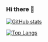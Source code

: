 ### Hi there 👋
[![GitHub stats](https://github-readme-stats.vercel.app/api?username=fksmnok&theme=vue-dark&show_icons=true)](https://github.com/fksmnok/github-readme-stats)

[![Top Langs](https://github-readme-stats.vercel.app/api/top-langs/?username=fksmnok&theme=vue-dark&show_icons=true&layout=compact)](https://github.com/fksmnok/github-readme-stats)

<!--
**fksmnok/fksmnok** is a ✨ _special_ ✨ repository because its `README.md` (this file) appears on your GitHub profile.

Here are some ideas to get you started:

- 🔭 I’m currently working on ...
- 🌱 I’m currently learning ...
- 👯 I’m looking to collaborate on ...
- 🤔 I’m looking for help with ...
- 💬 Ask me about ...
- 📫 How to reach me: ...
- 😄 Pronouns: ...
- ⚡ Fun fact: ...
-->

